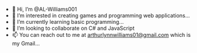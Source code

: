 - 👋 Hi, I’m @AL-Williams001
- 👀 I’m interested in  creating games and  programming web applications...
- 🌱 I’m currently learning basic programming...
- 💞️ I’m looking to collaborate on C# and JavaScript
- 📫 You can reach out to me at arthurlynnwilliams01@gmail.com which is my Gmail...

<!---
AL-Williams001/AL-Williams001 is a ✨ special ✨ repository because its `README.md` (this file) appears on your GitHub profile.
You can click the Preview link to take a look at your changes.
--->
